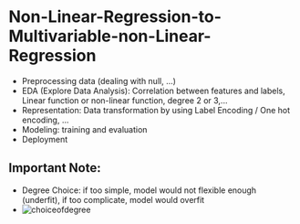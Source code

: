 # Non-Linear-Regression-to-Multivariable-non-Linear-Regression
- Preprocessing data (dealing with null, ...)
- EDA (Explore Data Analysis): Correlation between features and labels, Linear function or non-linear function, degree 2 or 3,...
- Representation: Data transformation by using Label Encoding / One hot encoding, ...
- Modeling: training and evaluation
- Deployment
## Important Note:
- Degree Choice: if too simple, model would not flexible enough (underfit), if too complicate, model would overfit
- ![choiceofdegree](https://drive.google.com/uc?export=view&id=1RF7FuCVyqebv3is16rPLQ0S6AahrkOec)
